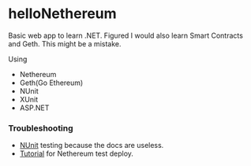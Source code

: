# helloNethereum

Basic web app to learn .NET. Figured I would also learn Smart Contracts and Geth. This might be a mistake.

Using 
 * Nethereum
 * Geth(Go Ethereum)
 * NUnit
 * XUnit
 * ASP.NET


### Troubleshooting
* [NUnit](https://github.com/Microsoft/vstest/issues/1058) testing because the docs are useless.
* [Tutorial](https://github.com/E01D/Ethereum/wiki/Nethereum-Basic-Tutorial) for Nethereum test deploy.

